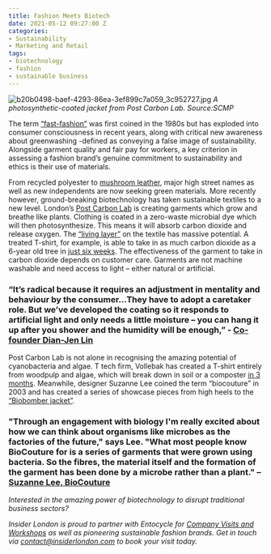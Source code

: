 ```yaml
---
title: Fashion Meets Biotech
date: 2021-05-12 09:27:00 Z
categories:
- Sustainability
- Marketing and Retail
tags:
- biotechnology
- fashion
- sustainable business
---
```


![b20b0498-baef-4293-86ea-3ef899c7a059_3c952727.jpg](/uploads/b20b0498-baef-4293-86ea-3ef899c7a059_3c952727.jpg)
*A photosynthetic-coated jacket from Post Carbon Lab. Source:SCMP*

The term [“fast-fashion”](https://www.insiderlondon.com/blog/is-fast-fashion-here-to-stay/) was first coined in the 1980s but has exploded into consumer consciousness in recent years, along with critical new awareness about greenwashing -defined as conveying a false image of sustainability. Alongside garment quality and fair pay for workers, a key criterion in assessing a fashion brand’s genuine commitment to sustainability and ethics is their use of materials. 

From recycled polyester to [mushroom leather](https://www.insiderlondon.com/blog/fashion-goes-green/), major high street names as well as new independents are now seeking green materials. More recently however, ground-breaking biotechnology has taken sustainable textiles to a new level.
London’s [Post Carbon Lab](https://www.postcarbonlab.com/) is creating garments which grow and breathe like plants. Clothing is coated in a zero-waste microbial dye which will then photosynthesize. This means it will absorb carbon dioxide and release oxygen. The [“living layer”](https://www.ft.com/content/ebda35e1-4c41-4c3d-8a14-922f7379e404) on the textile has massive potential. A treated T-shirt, for example, is able to take in as much carbon dioxide as a 6-year old tree in [just six weeks](https://www.scmp.com/lifestyle/fashion-beauty/article/3129298/tackle-climate-change-fashion-and-biotech-are-combining). The effectiveness of the garment to take in carbon dioxide depends on customer care. Garments are not machine washable and need access to light – either natural or artificial. 

### “It’s radical because it requires an adjustment in mentality and behaviour by the consumer…They have to adopt a caretaker role. But we’ve developed the coating so it responds to artificial light and only needs a little moisture – you can hang it up after you shower and the humidity will be enough,” - [Co-founder  Dian-Jen Lin](https://www.ft.com/content/ebda35e1-4c41-4c3d-8a14-922f7379e404) 

Post Carbon Lab is not alone in recognising the amazing potential of cyanobacteria and algae. T tech firm, Vollebak has created a T-shirt entirely from woodpulp and algae, which will break down in soil or a composter [in 3 months](https://www.dezeen.com/2019/08/28/vollebak-plant-and-algae-t-shirt-sustainable-biodegradable-fashion/). Meanwhile, designer Suzanne Lee coined the term “biocouture” in 2003 and has created a series of showcase pieces from high heels to the [“Biobomber jacket”](https://www.dezeen.com/2014/02/12/movie-biocouture-microbes-clothing-wearable-futures/).

### "Through an engagement with biology I'm really excited about how we can think about organisms like microbes as the factories of the future," says Lee. "What most people know BioCouture for is a series of garments that were grown using bacteria. So the fibres, the material itself and the formation of the garment has been done by a microbe rather than a plant." – [Suzanne Lee, BioCouture](https://www.dezeen.com/2014/02/12/movie-biocouture-microbes-clothing-wearable-futures/) 

*Interested in the amazing power of biotechnology to disrupt traditional business sectors?* 

*Insider London is proud to partner with Entocycle for [Company Visits and Workshops](https://www.insiderlondon.com/london/company-visits/) as well as pioneering sustainable fashion brands. Get in touch via [contact@insiderlondon.com](contact@insiderlondon.com) to book your visit today.*
